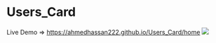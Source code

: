 # Users_Card
Live Demo => https://ahmedhassan222.github.io/Users_Card/home
<img src="https://letsenhance.io/static/8f5e523ee6b2479e26ecc91b9c25261e/1015f/MainAfter.jpg" />
